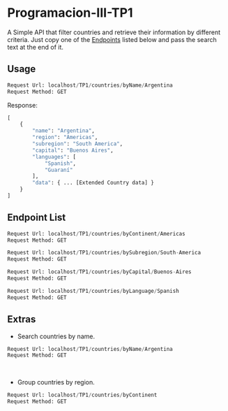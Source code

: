 # Programacion-III-TP1
A Simple API that filter countries and retrieve their information by different criteria. Just copy one of the [Endpoints](#endpoint-list) listed below and pass the search text at the end of it.
## Usage

```python
Request Url: localhost/TP1/countries/byName/Argentina
Request Method: GET
```
Response:

```python
[
    {
        "name": "Argentina",
        "region": "Americas",
        "subregion": "South America",
        "capital": "Buenos Aires",
        "languages": [
            "Spanish",
            "Guaraní"
        ],
        "data": { ... [Extended Country data] }
    }
]
```

## Endpoint List

```python
Request Url: localhost/TP1/countries/byContinent/Americas
Request Method: GET
```
```python
Request Url: localhost/TP1/countries/bySubregion/South-America
Request Method: GET
```
```python
Request Url: localhost/TP1/countries/byCapital/Buenos-Aires
Request Method: GET
```
```python
Request Url: localhost/TP1/countries/byLanguage/Spanish
Request Method: GET
```

## Extras
* Search countries by name.
```python
Request Url: localhost/TP1/countries/byName/Argentina
Request Method: GET
```
<br>

* Group countries by region.
```python
Request Url: localhost/TP1/countries/byContinent
Request Method: GET
```
